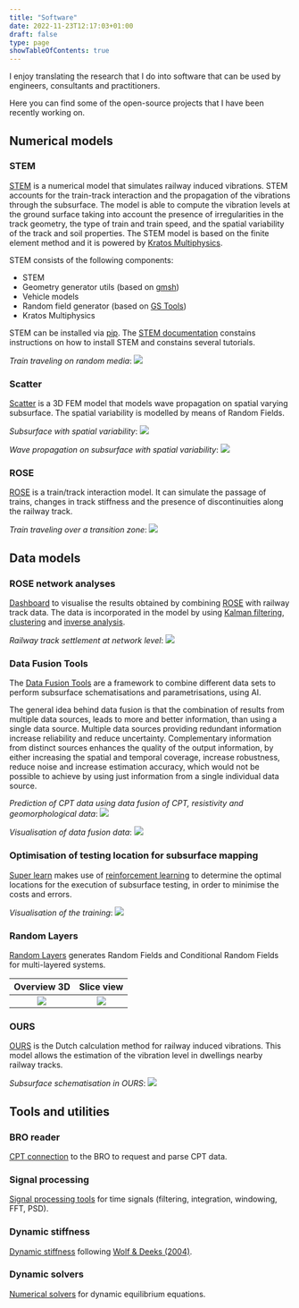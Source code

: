 ```yaml
---
title: "Software"
date: 2022-11-23T12:17:03+01:00
draft: false
type: page
showTableOfContents: true
---
```


<!-- title is already available from the headers -->

I enjoy translating the research that I do into software that can be used by engineers, consultants and practitioners.

Here you can find some of the open-source projects that I have been recently working on.


## Numerical models

### STEM
[STEM](https://github.com/StemVibrations/STEM) is a numerical model that simulates railway induced vibrations.
STEM accounts for the train-track interaction and the propagation of the vibrations through the subsurface.
The model is able to compute the vibration levels at the ground surface taking into account the presence of
irregularities in the track geometry, the type of train and train speed, and the spatial variability of the track and soil properties.
The STEM model is based on the finite element method and it is powered by [Kratos Multiphysics](https://github.com/KratosMultiphysics/Kratos).

STEM consists of the following components:

* STEM
* Geometry generator utils (based on [gmsh](https://gmsh.info/))
* Vehicle models
* Random field generator (based on [GS Tools](https://geostat-framework.org/))
* Kratos Multiphysics

STEM can be installed via [pip](https://pypi.org/project/STEM-Vibrations/). The [STEM documentation](https://stemvibrations.readthedocs.io/) constains instructions on how to install STEM and constains several tutorials.

_Train traveling on random media_:
![](/scatter_rose.gif)

### Scatter
[Scatter](https://github.com/PlatypusBytes/scatter) is a 3D FEM model that models wave propagation on
spatial varying subsurface. The spatial variability is modelled by means of Random Fields.

_Subsurface with spatial variability_:
![](/RF_theta_1_5.png)

_Wave propagation on subsurface with spatial variability_:
![](/RF_theta1_ani1.gif)

<!-- With Scatter it is also possible to model the passage of trains on spatial varying subsurface.
The train is modelled with the [ROSE](#rose) model.

_Train traveling on random media_:
![](/scatter_rose.gif) -->


### ROSE
[ROSE](https://github.com/PlatypusBytes/ROSE/) is a train/track interaction model.
It can simulate the passage of trains, changes in track stiffness and the presence of discontinuities along the railway track.

_Train traveling over a transition zone_:
![](/TZ.gif)


## Data models
### ROSE network analyses
[Dashboard](https://github.com/PlatypusBytes/ROSE-dashboard) to visualise the results obtained by combining [ROSE](#rose) with railway track data.
The data is incorporated in the model by using [Kalman filtering](https://en.wikipedia.org/wiki/Kalman_filter),
[clustering](https://en.wikipedia.org/wiki/Cluster_analysis) and
[inverse analysis](https://en.wikipedia.org/wiki/Inverse_problem).

_Railway track settlement at network level_:
![](/dashboard.gif)

### Data Fusion Tools
The [Data Fusion Tools](https://bitbucket.org/DeltaresGEO/datafusiontools/) are a framework to
combine different data sets to perform subsurface schematisations and parametrisations, using AI.

The general idea behind data fusion is that the combination of results from multiple data sources,
leads to more and better information, than using a single data source.
Multiple data sources providing redundant information increase reliability and reduce uncertainty.
Complementary information from distinct sources enhances the quality of the output information,
by either increasing the spatial and temporal coverage, increase robustness,
reduce noise and increase estimation accuracy, which would not be possible to achieve by using
just information from a single individual data source.

_Prediction of CPT data using data fusion of CPT, resistivity and geomorphological data_:
![](/CPTs.png)

_Visualisation of data fusion data_:
![](/data_fusion.gif)

### Optimisation of testing location for subsurface mapping
[Super learn](https://github.com/brunozc/cpt_super_learn) makes use of
[reinforcement learning](https://en.wikipedia.org/wiki/Reinforcement_learning) to determine the optimal locations for
the execution of subsurface testing, in order to minimise the costs and errors.

_Visualisation of the training_:
![](/reinf_learn.gif)

### Random Layers
[Random Layers](https://github.com/brunozc/RandomLayers) generates Random Fields and Conditional Random Fields
for multi-layered systems.

Overview 3D                |  Slice view
:-------------------------:|:-------------------------:
![](/RF.png)               |  ![](/RF.gif)

### OURS
[OURS](https://github.com/rivm-syso/OURS/) is the Dutch calculation method for railway induced vibrations.
This model allows the estimation of the vibration level in dwellings nearby railway tracks.

_Subsurface schematisation in OURS_:
![](/ours.gif)


## Tools and utilities

### BRO reader
[CPT connection](https://github.com/PlatypusBytes/GeoDataReader)  to the BRO to request and parse CPT data.

### Signal processing
[Signal processing tools](https://github.com/PlatypusBytes/SignalProcessing) for time signals
(filtering, integration, windowing, FFT, PSD).

### Dynamic stiffness
[Dynamic stiffness](https://github.com/PlatypusBytes/WolfStiffness) following
[Wolf & Deeks (2004)](https://www.elsevier.com/books/foundation-vibration-analysis/wolf/978-0-7506-6164-5).

### Dynamic solvers
[Numerical solvers](https://github.com/PlatypusBytes/solvers/) for dynamic equilibrium equations.
